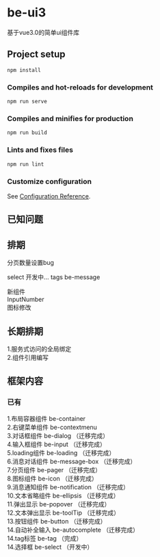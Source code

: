 # be-ui3
基于vue3.0的简单ui组件库
## Project setup
```
npm install
```

### Compiles and hot-reloads for development
```
npm run serve
```

### Compiles and minifies for production
```
npm run build
```

### Lints and fixes files
```
npm run lint
```

### Customize configuration
See [Configuration Reference](https://cli.vuejs.org/config/).

## 已知问题

## 排期
分页数量设置bug

select  开发中...
tags 
be-message 

 

新组件  
InputNumber  
图标修改

## 长期排期
1.服务式访问的全局绑定  
2.组件引用编写
## 框架内容
### 已有
1.布局容器组件 be-container  
2.右键菜单组件 be-contextmenu  
3.对话框组件   be-dialog  （迁移完成）  
4.输入框组件   be-input  （迁移完成）    
5.loading组件 be-loading  （迁移完成）  
6.消息对话组件 be-message-box  （迁移完成）  
7.分页组件 be-pager  （迁移完成）  
8.图标组件 be-icon （迁移完成）   
9.消息通知组件 be-notification （迁移完成）  
10.文本省略组件 be-ellipsis  （迁移完成）  
11.弹出显示 be-popover （迁移完成）  
12.文本弹出显示 be-toolTip （迁移完成）  
13.按钮组件 be-button （迁移完成）   
14.自动补全输入 be-autocomplete （迁移完成）    
14.tag标签 be-tag （完成）    
14.选择框 be-select （开发中）    











